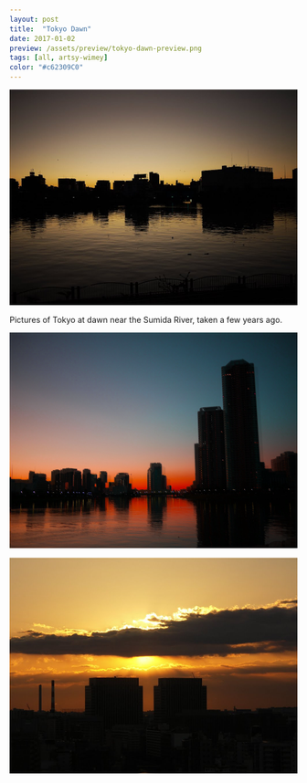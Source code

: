 ```yaml
---
layout: post
title:  "Tokyo Dawn"
date: 2017-01-02
preview: /assets/preview/tokyo-dawn-preview.png
tags: [all, artsy-wimey]
color: "#c62309C0"
---
```



<p align="center">
    <img src="/assets/tokyo-dawn.JPG"/>
</p>

Pictures of Tokyo at dawn near the Sumida River, taken a few years ago.




<p align="center">
    <img src="/assets/tokyo-dawn-1.png"/>
</p>
<p align="center">
    <img src="/assets/tokyo-dawn-2.jpg"/>
</p>
